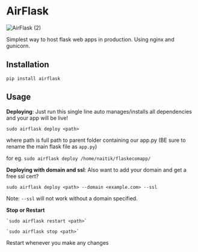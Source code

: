 # AirFlask

![AirFlask (2)](https://github.com/user-attachments/assets/73f561cb-74aa-428e-be29-08694574dc2e)

Simplest way to host flask web apps in production.
Using nginx and gunicorn.

## Installation
```
pip install airflask
```


## Usage
**Deploying**: Just run this single line auto manages/installs all dependencies and your app will be live!

`sudo airflask deploy <path>`

where path is full path to parent folder containing our app.py (BE sure to rename the main flask file as `app.py`)

for eg. `sudo airflask deploy /home/naitik/flaskecomapp/`







**Deploying with domain and ssl**: Also want to add your domain and get a free ssl cert?

`sudo airflask deploy <path> --domain <example.com> --ssl`

Note: `--ssl` will not work without a domain specified.





**Stop or Restart**
```
`sudo airflask restart <path>` 

`sudo airflask stop <path>`
```
Restart whenever you make any changes





